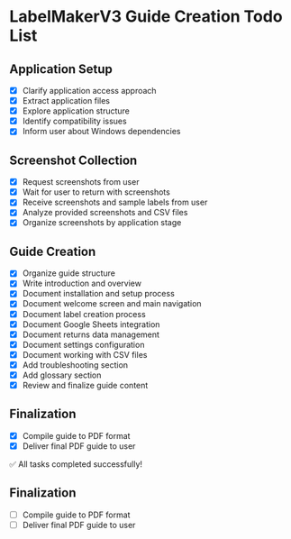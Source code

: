 # LabelMakerV3 Guide Creation Todo List

## Application Setup
- [x] Clarify application access approach
- [x] Extract application files
- [x] Explore application structure
- [x] Identify compatibility issues
- [x] Inform user about Windows dependencies

## Screenshot Collection
- [x] Request screenshots from user
- [x] Wait for user to return with screenshots
- [x] Receive screenshots and sample labels from user
- [x] Analyze provided screenshots and CSV files
- [x] Organize screenshots by application stage

## Guide Creation
- [x] Organize guide structure
- [x] Write introduction and overview
- [x] Document installation and setup process
- [x] Document welcome screen and main navigation
- [x] Document label creation process
- [x] Document Google Sheets integration
- [x] Document returns data management
- [x] Document settings configuration
- [x] Document working with CSV files
- [x] Add troubleshooting section
- [x] Add glossary section
- [x] Review and finalize guide content

## Finalization
- [x] Compile guide to PDF format
- [x] Deliver final PDF guide to user

✅ All tasks completed successfully!

## Finalization
- [ ] Compile guide to PDF format
- [ ] Deliver final PDF guide to user
